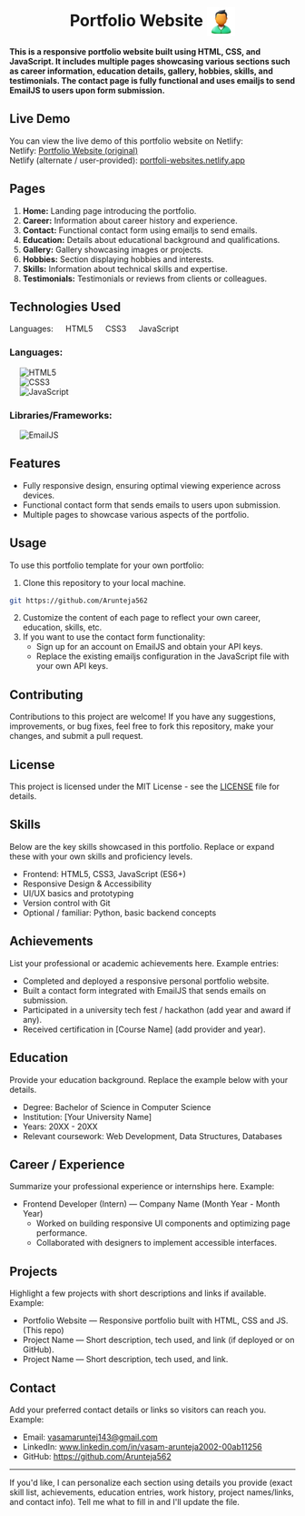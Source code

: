 <br>
<h1 align=center>
<span> Portfolio Website </span>
<img align="center" src="./Assets/favicons/favicon.png" alt="" width="50" height="50">
</h1>

**This is a responsive portfolio website built using HTML, CSS, and JavaScript. It includes multiple pages showcasing various sections such as career information, education details, gallery, hobbies, skills, and testimonials. The contact page is fully functional and uses emailjs to send EmailJS to users upon form submission.**

## Live Demo

You can view the live demo of this portfolio website on Netlify:
<br>
Netlify: [Portfolio Website (original)](https://ritoncharlox-portfolio-website.netlify.app/)
<br>
Netlify (alternate / user-provided): [portfoli-websites.netlify.app](https://portfoli-websites.netlify.app)

## Pages

1. **Home:** Landing page introducing the portfolio.
2. **Career:** Information about career history and experience.
3. **Contact:** Functional contact form using emailjs to send emails.
4. **Education:** Details about educational background and qualifications.
5. **Gallery:** Gallery showcasing images or projects.
6. **Hobbies:** Section displaying hobbies and interests.
7. **Skills:** Information about technical skills and expertise.
8. **Testimonials:** Testimonials or reviews from clients or colleagues.

## Technologies Used
Languages:
  HTML5
  CSS3
  JavaScript

### Languages:

&emsp; ![HTML5](https://img.shields.io/badge/html5-%23E34F26.svg?style=for-the-badge&logo=html5&logoColor=white)
<br>
&emsp; ![CSS3](https://img.shields.io/badge/css3-%231572B6.svg?style=for-the-badge&logo=css3&logoColor=white)
<br>
&emsp; ![JavaScript](https://img.shields.io/badge/javascript-yellow.svg?style=for-the-badge&logo=javascript&logoColor=white)

### Libraries/Frameworks:

&emsp; ![EmailJS](https://img.shields.io/badge/email.js-%23563D7C.svg?style=for-the-badge&logo=gmail&logoColor=white)

## Features

- Fully responsive design, ensuring optimal viewing experience across devices.
- Functional contact form that sends emails to users upon submission.
- Multiple pages to showcase various aspects of the portfolio.

## Usage

To use this portfolio template for your own portfolio:

1. Clone this repository to your local machine.
```bash
git https://github.com/Arunteja562 
```
2. Customize the content of each page to reflect your own career, education, skills, etc.
3. If you want to use the contact form functionality:
    - Sign up for an account on EmailJS and obtain your API keys.
    - Replace the existing emailjs configuration in the JavaScript file with your own API keys.

## Contributing

Contributions to this project are welcome! If you have any suggestions, improvements, or bug fixes, feel free to fork this repository, make your changes, and submit a pull request.

## License

This project is licensed under the MIT License - see the [LICENSE](LICENSE) file for details.

## Skills

Below are the key skills showcased in this portfolio. Replace or expand these with your own skills and proficiency levels.

- Frontend: HTML5, CSS3, JavaScript (ES6+)
- Responsive Design & Accessibility
- UI/UX basics and prototyping
- Version control with Git
- Optional / familiar: Python, basic backend concepts

## Achievements

List your professional or academic achievements here. Example entries:

- Completed and deployed a responsive personal portfolio website.
- Built a contact form integrated with EmailJS that sends emails on submission.
- Participated in a university tech fest / hackathon (add year and award if any).
- Received certification in [Course Name] (add provider and year).

## Education

Provide your education background. Replace the example below with your details.

- Degree: Bachelor of Science in Computer Science
- Institution: [Your University Name]
- Years: 20XX - 20XX
- Relevant coursework: Web Development, Data Structures, Databases

## Career / Experience

Summarize your professional experience or internships here. Example:

- Frontend Developer (Intern) — Company Name (Month Year - Month Year)
    - Worked on building responsive UI components and optimizing page performance.
    - Collaborated with designers to implement accessible interfaces.

## Projects

Highlight a few projects with short descriptions and links if available. Example:

- Portfolio Website — Responsive portfolio built with HTML, CSS and JS. (This repo)
- Project Name — Short description, tech used, and link (if deployed or on GitHub).
- Project Name — Short description, tech used, and link.

## Contact

Add your preferred contact details or links so visitors can reach you. Example:

- Email: vasamaruntej143@gmail.com 
- LinkedIn: www.linkedin.com/in/vasam-arunteja2002-00ab11256
- GitHub: https://github.com/Arunteja562 

---

If you'd like, I can personalize each section using details you provide (exact skill list, achievements, education entries, work history, project names/links, and contact info). Tell me what to fill in and I'll update the file.

